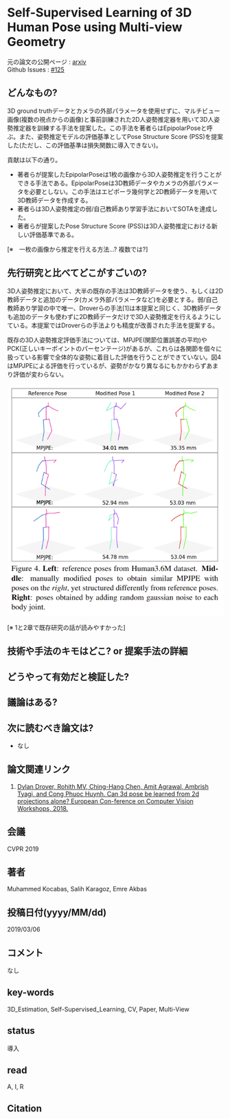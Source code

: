 # Self-Supervised Learning of 3D Human Pose using Multi-view Geometry

元の論文の公開ページ : [arxiv](https://arxiv.org/abs/1903.02330)  
Github Issues : [#125](https://github.com/Obarads/obarads.github.io/issues/125)

## どんなもの?
3D ground truthデータとカメラの外部パラメータを使用せずに、マルチビュー画像(複数の視点からの画像)と事前訓練された2D人姿勢推定器を用いて3D人姿勢推定器を訓練する手法を提案した。この手法を著者らはEpipolarPoseと呼ぶ。また、姿勢推定モデルの評価基準としてPose Structure Score (PSS)を提案した(ただし、この評価基準は損失関数に導入できない)。

貢献は以下の通り。

- 著者らが提案したEpipolarPoseは1枚の画像から3D人姿勢推定を行うことができる手法である。EpipolarPoseは3D教師データやカメラの外部パラメータを必要としない。この手法はエピポーラ幾何学と2D教師データを用いて3D教師データを作成する。
- 著者らは3D人姿勢推定の弱/自己教師あり学習手法においてSOTAを達成した。
- 著者らが提案したPose Structure Score (PSS)は3D人姿勢推定における新しい評価基準である。

[※　一枚の画像から推定を行える方法...? 複数では?]

## 先行研究と比べてどこがすごいの?
3D人姿勢推定において、大半の既存の手法は3D教師データを使う、もしくは2D教師データと追加のデータ(カメラ外部パラメータなど)を必要とする。弱/自己教師あり学習の中で唯一、Droverらの手法[1]は本提案と同じく、3D教師データも追加のデータも使わずに2D教師データだけで3D人姿勢推定を行えるようにしている。本提案ではDroverらの手法よりも精度が改善された手法を提案する。

既存の3D人姿勢推定評価手法については、MPJPE(関節位置誤差の平均)やPCK(正しいキーポイントのパーセンテージ)があるが、これらは各関節を個々に扱っている影響で全体的な姿勢に着目した評価を行うことができていない。図4はMPJPEによる評価を行っているが、姿勢がかなり異なるにもかかわらずあまり評価が変わらない。

![fig4](img/SLo3HPuMG/fig4.png)

[※ 1と2章で既存研究の話が読みやすかった]

## 技術や手法のキモはどこ? or 提案手法の詳細



## どうやって有効だと検証した?

## 議論はある?

## 次に読むべき論文は?
- なし

## 論文関連リンク
1. [Dylan Drover, Rohith MV, Ching-Hang Chen, Amit Agrawal, Ambrish Tyagi, and Cong Phuoc Huynh. Can 3d pose be learned from 2d projections alone? European Con-ference on Computer Vision Workshops, 2018.](http://openaccess.thecvf.com/content_ECCVW_2018/papers/11132/Drover_Can_3D_Pose_be_Learned_from_2D_Projections_Alone_ECCVW_2018_paper.pdf)

## 会議
CVPR 2019

## 著者
Muhammed Kocabas, Salih Karagoz, Emre Akbas

## 投稿日付(yyyy/MM/dd)
2019/03/06

## コメント
なし

## key-words
3D_Estimation, Self-Supervised_Learning, CV, Paper, Multi-View

## status
導入

## read
A, I, R

## Citation
